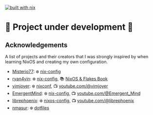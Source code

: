 [![built with nix](https://builtwithnix.org/badge.svg)](https://builtwithnix.org)

# :construction: Project under development :construction:

## Acknowledgements

A list of projects and their creators that I was strongly inspired by when learning NixOS and creating my own configuration.

* [Misterio77](https://github.com/Misterio77): :snowflake: [nix-config](https://github.com/Misterio77/nix-config)
* [ryan4yin](https://github.com/ryan4yin): :snowflake: [nix-config](https://github.com/ryan4yin/nix-config), :books: [NixOS & Flakes Book](https://nixos-and-flakes.thiscute.world)
* [vimjoyer](https://github.com/vimjoyer): :snowflake: [nixconf](https://github.com/vimjoyer/nixconf), :tv: [youtube.com/@vimjoyer](https://www.youtube.com/@vimjoyer)
* [EmergentMind](https://github.com/EmergentMind): :snowflake: [nix-config](https://github.com/EmergentMind/nix-config), :tv: [youtube.com/@Emergent_Mind](https://www.youtube.com/@Emergent_Mind)
* [librephoenix](https://github.com/librephoenix): :snowflake: [nixos-config](https://github.com/librephoenix/nixos-config), :tv: [youtube.com/@librephoenix](https://www.youtube.com/@librephoenix)
* [nmasur](https://github.com/nmasur): :snowflake: [dotfiles](https://github.com/nmasur/dotfiles)
